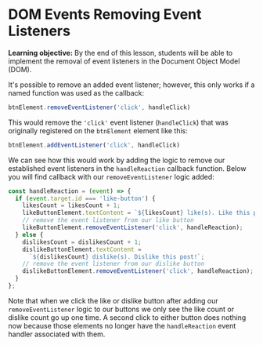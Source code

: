 <h1>
  <span class="headline">DOM Events</span>
  <span class="subhead">Removing Event Listeners</span>
</h1>

**Learning objective:** By the end of this lesson, students will be able to implement the removal of event listeners in the Document Object Model (DOM). 

It's possible to remove an added event listener; however, this only works if a named function was used as the callback:

```javascript
btnElement.removeEventListener('click', handleClick)
```

This would remove the `'click'` event listener (`handleClick`) that was originally registered on the `btnElement` element like this:

```javascript
btnElement.addEventListener('click', handleClick)
```

We can see how this would work by adding the logic to remove our established event listeners in the `handleReaction` callback function. Below you will find callback with our `removeEventListener` logic added:

```javascript
const handleReaction = (event) => {
  if (event.target.id === 'like-button') {
    likesCount = likesCount + 1;
    likeButtonElement.textContent = `${likesCount} like(s). Like this post!`;
    // remove the event listener from our like button
    likeButtonElement.removeEventListener('click', handleReaction);
  } else {
    dislikesCount = dislikesCount + 1;
    dislikeButtonElement.textContent = 
      `${dislikesCount} dislike(s). Dislike this post!`;
    // remove the event listener from our dislike button
    dislikeButtonElement.removeEventListener('click', handleReaction); 
  }
};
```

Note that when we click the like or dislike button after adding our `removeEventListener` logic to our buttons we only see the like count or dislike count go up one time. A second click to either button does nothing now because those elements no longer have the `handleReaction` event handler associated with them.

